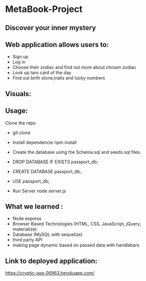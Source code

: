 # MetaBook-Project

## Discover your inner mystery 

## Web application allows users to:

* Sign up
* Log in
* Choose their zodiac and find out more about chosen zodiac
* Look up taro card of the day
* Find out birth stone,traits and lucky numbers 

## Visuals:



## Usage:
Clone the repo
* git clone 
* Install dependencie npm install
* Create the database using the Schema.sql and seeds.sql files.
* DROP DATABASE IF EXISTS passport_db;
* CREATE DATABASE passport_db;
* USE passport_db;

* Run Server
node server.js

##  What  we learned :
* Node express
* Browser Based Technologies (HTML, CSS, JavaScript, jQuery, materialize)
* Database (MySQL with sequelize)
* third party API
* making page dynamic based on passed data with handlebars 

## Link to deployed application: 
https://cryptic-sea-06963.herokuapp.com/
